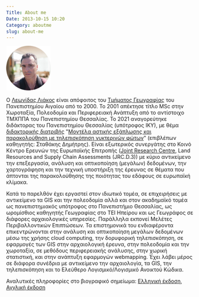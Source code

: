 ```yaml
---
Title: About me
Date: 2013-10-15 10:20
Category: aboutme
slug: about-me
---
```


<img src=../images/profile-pic.png  width="120" height="120">


O [Λεωνίδας Λιάκος](http://www.linkedin.com/in/leonidasliakos) είναι απόφοιτος του [Τμήματος Γεωγραφίας](https://geography.aegean.gr/) του Πανεπιστημίου Αιγαίου από το 2000. Το 2001 απέκτησε τίτλο MSc στην Χωροταξία, Πολεοδομία και Περιφερειακή Ανάπτυξη από το αντίστοιχο ΤΜΧΠΠΑ του Πανεπιστημίου Θεσσαλίας. To 2021 αναγορεύτηκε διδάκτορας του Πανεπιστημίου Θεσσαλίας (υπότροφος ΙΚΥ), με θέμα [διδακτορικής διατριβής](https://phd.geographer.gr/) "[Μοντέλα αστικής εξάπλωσης και παρακολούθηση με τηλεπισκόπηση νυκτερινών φώτων](https://www.didaktorika.gr/eadd/handle/10442/50223)" (επιβλέπων καθηγητής: Σταθάκης Δημήτρης).
Είναι εξωτερικός συνεργάτης στο Κοινό Κέντρο Ερευνών της Ευρωπαϊκής Επιτροπής ([Joint Research Centre](https://commission.europa.eu/about-european-commission/departments-and-executive-agencies/joint-research-centre_en), Land Resources and Supply Chain Assessments (JRC.D.3)) με κύριο αντικείμενο την επεξεργασία, ανάλυση και οπτικοποίηση (μεγάλων) δεδομένων, την χαρτογράφηση και την τεχνική υποστήριξη της έρευνας σε θέματα που άπτονται της παρακολούθησης της ποιότητας του εδάφους σε ευρωπαϊκή κλίμακα.

Κατά το παρελθόν έχει εργαστεί στον ιδιωτικό τομέα, σε επιχειρήσεις με αντικείμενο τα GIS και την πολεοδομία αλλά και στον ακαδημαϊκό τομέα ως πανεπιστημιακός υπότροφος στο Πανεπιστήμιο Θεσσαλίας, ως ωρομίσθιος καθηγητής Γεωγραφίας στο ΤΕΙ Ηπείρου και ως Γεωγράφος σε διάφορες αρχαιολογικές υπηρεσίες. Παράλληλα εκπονεί Μελέτες Περιβαλλοντικών Επιπτώσεων. Τα επιστημονικά του ενδιαφέροντα επικεντρώνονται στην ανάλυση και οπτικοποίηση μεγάλων δεδομένων μέσω της χρήσης cloud computing, την δορυφορική τηλεπισκόπηση, σε εφαρμογές των GIS στην αρχαιολογική έρευνα, στην πολεοδομία και την χωροταξία, σε μεθόδους περιφερειακής ανάλυσης, στην χωρική στατιστική, και στην ανάπτυξη εφαρμογών webmapping. Έχει λάβει μέρος σε διάφορα συνέδρια με αντικείμενο την αρχαιολογία, τα GIS, την τηλεπισκόπηση και το Ελεύθερο Λογισμικό/Λογισμικό Ανοικτού Κώδικα.


Αναλυτικές πληροφορίες στο βιογραφικό σημείωμα: [Ελληνική έκδοση](../extra/cv_Leonidas_Liakos_gr.pdf), [Αγγλική έκδοση](../extra/CV_Leonidas_Liakos_EN.pdf)